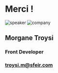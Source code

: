 <!-- .slide: class="speaker-slide red" -->
# Merci !

![speaker](./assets/images/speaker/morgane-troysi/morgane.jpg)
![company](./assets/images/speaker/logo-sfeir-blanc.png)

<h2>Morgane <span>Troysi</span></h2>

### Front Developer

<!-- .element: class="icon-rule icon-first" -->

### troysi.m@sfeir.com

<!-- .element: class="icon-mail icon-third" -->
